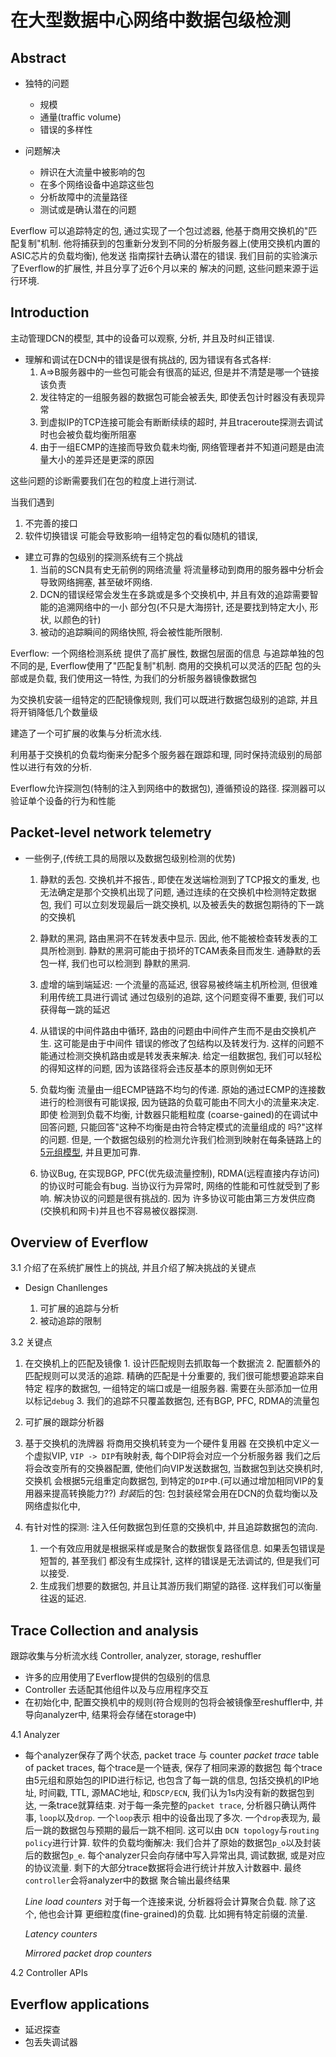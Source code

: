# 在大型数据中心网络中数据包级检测

## Abstract

- 独特的问题
  * 规模
  * 通量(traffic volume)
  * 错误的多样性

- 问题解决
  * 辨识在大流量中被影响的包
  * 在多个网络设备中追踪这些包
  * 分析故障中的流量路径
  * 测试或是确认潜在的问题

Everflow 可以追踪特定的包, 通过实现了一个包过滤器, 他基于商用交换机的"匹配复制"机制.
他将捕获到的包重新分发到不同的分析服务器上(使用交换机内置的ASIC芯片的负载均衡), 他发送
指南探针去确认潜在的错误. 我们目前的实验演示了Everflow的扩展性, 并且分享了近6个月以来的
解决的问题, 这些问题来源于运行环境.


## Introduction

主动管理DCN的模型, 其中的设备可以观察, 分析, 并且及时纠正错误.

- 理解和调试在DCN中的错误是很有挑战的, 因为错误有各式各样:
  1. A=>B服务器中的一些包可能会有很高的延迟, 但是并不清楚是哪一个链接该负责
  2. 发往特定的一组服务器的数据包可能会被丢失, 即使丢包计时器没有表现异常
  3. 到虚拟IP的TCP连接可能会有断断续续的超时, 并且traceroute探测去调试时也会被负载均衡所阻塞
  4. 由于一组ECMP的连接而导致负载未均衡, 网络管理者并不知道问题是由流量大小的差异还是更深的原因

这些问题的诊断需要我们在包的粒度上进行测试. 

当我们遇到 
1. 不完善的接口
2. 软件切换错误
可能会导致影响一组特定包的看似随机的错误, 


- 建立可靠的包级别的探测系统有三个挑战
  1. 当前的SCN具有史无前例的网络流量
    将流量移动到商用的服务器中分析会导致网络拥塞, 甚至破坏网络.
  2. DCN的错误经常会发生在多跳或是多个交换机中, 并且有效的追踪需要智能的追溯网络中的一小
     部分包(不只是大海捞针, 还是要找到特定大小, 形状, 以颜色的针)
  3. 被动的追踪瞬间的网络快照, 将会被性能所限制.

Everflow: 一个网络检测系统 提供了高扩展性, 数据包层面的信息
与追踪单独的包不同的是, Everflow使用了"匹配复制"机制. 商用的交换机可以灵活的匹配
包的头部或是负载, 我们使用这一特性, 为我们的分析服务器镜像数据包

为交换机安装一组特定的匹配镜像规则, 我们可以既进行数据包级别的追踪, 并且将开销降低几个数量级

建造了一个可扩展的收集与分析流水线.

利用基于交换机的负载均衡来分配多个服务器在跟踪和理, 同时保持流级别的局部性以进行有效的分析.

Everflow允许探测包(特制的注入到网络中的数据包), 遵循预设的路径.
探测器可以验证单个设备的行为和性能


## Packet-level network telemetry

- 一些例子,(传统工具的局限以及数据包级别检测的优势)

  1. 静默的丢包. 交换机并不报告., 即使在发送端检测到了TCP报文的重发,
      也无法确定是那个交换机出现了问题, 通过连续的在交换机中检测特定数据包, 我们
      可以立刻发现最后一跳交换机, 以及被丢失的数据包期待的下一跳的交换机

  2. 静默的黑洞, 路由黑洞不在转发表中显示. 因此, 他不能被检查转发表的工具所检测到.
      静默的黑洞可能由于损坏的TCAM表条目而发生. 通静默的丢包一样, 我们也可以检测到
      静默的黑洞.

  3. 虚增的端到端延迟: 一个流量的高延迟, 很容易被终端主机所检测, 但很难利用传统工具进行调试
      通过包级别的追踪, 这个问题变得不重要, 我们可以获得每一跳的延迟

  4. 从错误的中间件路由中循环, 路由的问题由中间件产生而不是由交换机产生. 这可能是由于中间件
       错误的修改了包结构以及转发行为. 这样的问题不能通过检测交换机路由或是转发表来解决.
       给定一组数据包, 我们可以轻松的得知这样的问题, 因为该路径将会违反基本的原则例如无环

  5. 负载均衡 流量由一组ECMP链路不均匀的传递. 原始的通过ECMP的连接数进行的检测很有可能误报,
       因为链路的负载可能由不同大小的流量来决定. 即使 检测到负载不均衡, 计数器只能粗粒度
       (coarse-gained)的在调试中回答问题, 只能回答"这种不均衡是由符合特定模式的流量组成的
       吗?"这样的问题. 但是, 一个数据包级别的检测允许我们检测到映射在每条链路上的
       [5元组模型][5-tuple], 并且更加可靠.

  6. 协议Bug, 在实现BGP, PFC(优先级流量控制), RDMA(远程直接内存访问)的协议时可能会有bug.
       当协议行为异常时, 网络的性能和可性就受到了影响. 解决协议的问题是很有挑战的. 因为
       许多协议可能由第三方发供应商(交换机和网卡)并且也不容易被仪器探测.


## Overview of Everflow

3.1 介绍了在系统扩展性上的挑战, 并且介绍了解决挑战的关键点
- Design Chanllenges

  1. 可扩展的追踪与分析
  2. 被动追踪的限制

3.2 关键点

  1. 在交换机上的匹配及镜像
    1. 设计匹配规则去抓取每一个数据流
    2. 配置额外的匹配规则可以灵活的追踪. 精确的匹配是十分重要的, 我们很可能想要追踪来自特定
        程序的数据包, 一组特定的端口或是一组服务器. 需要在头部添加一位用以标记`debug`
    3. 我们的追踪不只覆盖数据包, 还有BGP, PFC, RDMA的流量包

  2. 可扩展的跟踪分析器
  3. 基于交换机的洗牌器 将商用交换机转变为一个硬件复用器
      在交换机中定义一个虚拟VIP, `VIP -> DIP`有映射表, 每个DIP将会对应一个分析服务器
      我们之后将会改变所有的交换器配置, 使他们向VIP发送数据包, 当数据包到达交换机时, 交换机
      会根据5元组重定向数据包, 到特定的`DIP`中.(可以通过增加相同VIP的复用器来提高转换能力??)
      *封装*后的包: 包封装经常会用在DCN的负载均衡以及网络虚拟化中, 
  4. 有针对性的探测: 注入任何数据包到任意的交换机中, 并且追踪数据包的流向.
      1. 一个有效应用就是根据采样或是聚合的数据恢复路径信息. 如果丢包错误是短暂的, 甚至我们
        都没有生成探针, 这样的错误是无法调试的, 但是我们可以接受.
      2. 生成我们想要的数据包, 并且让其游历我们期望的路径. 这样我们可以衡量往返的延迟.
    
## Trace Collection and analysis
  跟踪收集与分析流水线
  Controller, analyzer, storage, reshuffler

- 许多的应用使用了Everflow提供的包级别的信息
- Controller 去适配其他组件以及与应用程序交互
- 在初始化中, 配置交换机中的规则(符合规则的包将会被镜像至reshuffler中, 并导向analyzer中,
     结果将会存储在storage中)

4.1 Analyzer

- 每个analyzer保存了两个状态, packet trace 与 counter
  *packet trace* table of packet traces, 每个trace是一个链表, 保存了相同来源的数据包
  每个trace由5元组和原始包的IPID进行标记, 也包含了每一跳的信息, 包括交换机的IP地址, 时间戳,
  TTL, 源MAC地址, 和`DSCP/ECN`, 我们认为1s内没有新的数据包到达, 一条trace就算结束.
  对于每一条完整的`packet trace`, 分析器只确认两件事, `loop`以及`drop`. 一个`loop`表示
  相中的设备出现了多次. 一个`drop`表现为, 最后一跳的数据包与预期的最后一跳不相同. 这可以由
  `DCN topology`与`routing policy`进行计算.
  软件的负载均衡解决: 我们合并了原始的数据包`p_o`以及封装后的数据包`p_e`.
  每个analyzer只会向存储中写入异常出具, 调试数据, 或是对应的协议流量.
  剩下的大部分trace数据将会进行统计并放入计数器中. 最终`controller`会将analyzer中的数据
  聚合输出最终结果

  *Line load counters* 对于每一个连接来说, 分析器将会计算聚合负载. 除了这个, 他也会计算
    更细粒度(fine-grained)的负载. 比如拥有特定前缀的流量. 

  *Latency counters* 

  *Mirrored packet drop counters*

4.2 Controller APIs


## Everflow applications

- 延迟探查
- 包丢失调试器





[5-tuple]: https://azure.microsoft.com/en-us/blog/azure-load-balancer-new-distribution-mode/

